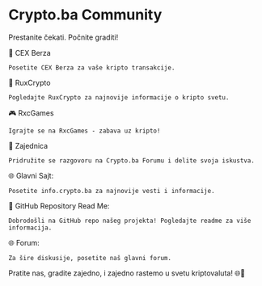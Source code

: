 # **Crypto.ba Community**

Prestanite čekati. Počnite graditi!

🚀 CEX Berza

    Posetite CEX Berza za vaše kripto transakcije.

💼 RuxCrypto

    Pogledajte RuxCrypto za najnovije informacije o kripto svetu.

🎮 RxcGames

    Igrajte se na RxcGames - zabava uz kripto!

🤝 Zajednica

    Pridružite se razgovoru na Crypto.ba Forumu i delite svoja iskustva.

🌐 Glavni Sajt:

    Posetite info.crypto.ba za najnovije vesti i informacije.

🚀 GitHub Repository Read Me:

    Dobrodošli na GitHub repo našeg projekta! Pogledajte readme za više informacija.

🌐 Forum:

    Za šire diskusije, posetite naš glavni forum.

Pratite nas, gradite zajedno, i zajedno rastemo u svetu kriptovaluta! 🌐🚀
